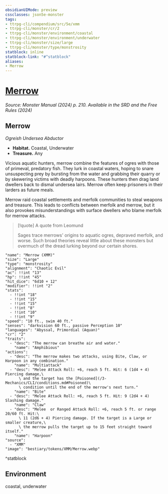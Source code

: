 ```yaml
---
obsidianUIMode: preview
cssclasses: json5e-monster
tags:
- ttrpg-cli/compendium/src/5e/xmm
- ttrpg-cli/monster/cr/2
- ttrpg-cli/monster/environment/coastal
- ttrpg-cli/monster/environment/underwater
- ttrpg-cli/monster/size/large
- ttrpg-cli/monster/type/monstrosity
statblock: inline
statblock-link: "#^statblock"
aliases:
- Merrow
---
```

# [Merrow](3-Mechanics\CLI\bestiary\monstrosity/merrow-xmm.md)
*Source: Monster Manual (2024) p. 210. Available in the <span title='Systems Reference Document (5.2)'>SRD</span> and the Free Rules (2024)*  

## Merrow

*Ogreish Undersea Abductor*

- **Habitat.** Coastal, Underwater  
- **Treasure.** Any  

Vicious aquatic hunters, merrow combine the features of ogres with those of primeval, predatory fish. They lurk in coastal waters, hoping to snare unsuspecting prey by bursting from the water and grabbing their quarry or by skewering victims with deadly harpoons. These hunters then drag land dwellers back to dismal undersea lairs. Merrow often keep prisoners in their larders as future meals.

Merrow raid coastal settlements and merfolk communities to steal weapons and treasure. This leads to conflicts between merfolk and merrow, but it also provokes misunderstandings with surface dwellers who blame merfolk for merrow attacks.

> [!quote] A quote from Leomund  
> 
> Sages trace merrows' origins to aquatic ogres, depraved merfolk, and worse. Such broad theories reveal little about these monsters but overmuch of the dread lurking beyond our certain shores.


```statblock
"name": "Merrow (XMM)"
"size": "Large"
"type": "monstrosity"
"alignment": "Chaotic Evil"
"ac": !!int "13"
"hp": !!int "45"
"hit_dice": "6d10 + 12"
"modifier": !!int "2"
"stats":
  - !!int "18"
  - !!int "15"
  - !!int "15"
  - !!int "8"
  - !!int "10"
  - !!int "9"
"speed": "10 ft., swim 40 ft."
"senses": "darkvision 60 ft., passive Perception 10"
"languages": "Abyssal, Primordial (Aquan)"
"cr": "2"
"traits":
  - "desc": "The merrow can breathe air and water."
    "name": "Amphibious"
"actions":
  - "desc": "The merrow makes two attacks, using Bite, Claw, or Harpoon in any combination."
    "name": "Multiattack"
  - "desc": "Melee Attack Roll: +6, reach 5 ft. Hit: 6 (1d4 + 4) Piercing damage,\
      \ and the target has the [Poisoned](/3-Mechanics/CLI/conditions.md#Poisoned)\
      \ condition until the end of the merrow's next turn."
    "name": "Bite"
  - "desc": "Melee Attack Roll: +6, reach 5 ft. Hit: 9 (2d4 + 4) Slashing damage."
    "name": "Claw"
  - "desc": "Melee  or Ranged Attack Roll: +6, reach 5 ft. or range 20/60 ft. Hit:\
      \ 11 (2d6 + 4) Piercing damage. If the target is a Large or smaller creature,\
      \ the merrow pulls the target up to 15 feet straight toward itself."
    "name": "Harpoon"
"source":
  - "XMM"
"image": "bestiary/tokens/XMM/Merrow.webp"
```
^statblock

## Environment

coastal, underwater